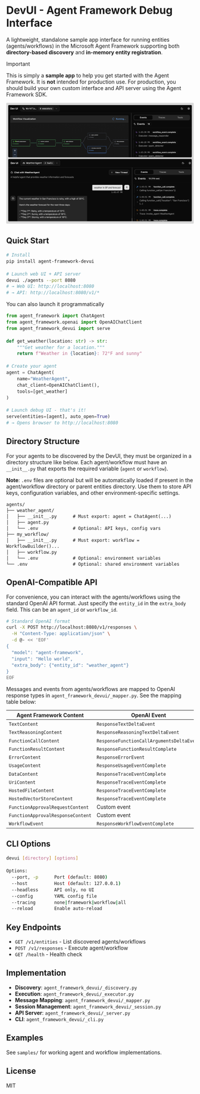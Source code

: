 # DevUI - Agent Framework Debug Interface

A lightweight, standalone sample app interface for running entities (agents/workflows) in the Microsoft Agent Framework supporting both **directory-based discovery** and **in-memory entity registration**.

> [!IMPORTANT]
> This is simply a **sample app** to help you get started with the Agent Framework. It is **not** intended for production use. For production, you should build your own custom interface and API server using the Agent Framework SDK.

![DevUI Screenshot](./docs/devuiscreen.png)

## Quick Start

```bash
# Install
pip install agent-framework-devui

# Launch web UI + API server
devui ./agents --port 8080
# → Web UI: http://localhost:8080
# → API: http://localhost:8080/v1/*
```

You can also launch it programmatically

```python
from agent_framework import ChatAgent
from agent_framework.openai import OpenAIChatClient
from agent_framework_devui import serve

def get_weather(location: str) -> str:
    """Get weather for a location."""
    return f"Weather in {location}: 72°F and sunny"

# Create your agent
agent = ChatAgent(
    name="WeatherAgent",
    chat_client=OpenAIChatClient(),
    tools=[get_weather]
)

# Launch debug UI - that's it!
serve(entities=[agent], auto_open=True)
# → Opens browser to http://localhost:8080
```

## Directory Structure

For your agents to be discovered by the DevUI, they must be organized in a directory structure like below. Each agent/workflow must have an `__init__.py` that exports the required variable (`agent` or `workflow`).

**Note**: `.env` files are optional but will be automatically loaded if present in the agent/workflow directory or parent entities directory. Use them to store API keys, configuration variables, and other environment-specific settings.

```
agents/
├── weather_agent/
│   ├── __init__.py      # Must export: agent = ChatAgent(...)
│   ├── agent.py
│   └── .env             # Optional: API keys, config vars
├── my_workflow/
│   ├── __init__.py      # Must export: workflow = WorkflowBuilder()...
│   ├── workflow.py
│   └── .env             # Optional: environment variables
└── .env                 # Optional: shared environment variables
```

## OpenAI-Compatible API

For convenience, you can interact with the agents/workflows using the standard OpenAI API format. Just specify the `entity_id` in the `extra_body` field. This can be an `agent_id` or `workflow_id`.

```bash
# Standard OpenAI format
curl -X POST http://localhost:8080/v1/responses \
  -H "Content-Type: application/json" \
  -d @- << 'EOF'
{
  "model": "agent-framework",
  "input": "Hello world",
  "extra_body": {"entity_id": "weather_agent"}
}
EOF
```

Messages and events from agents/workflows are mapped to OpenAI response types in `agent_framework_devui/_mapper.py`. See the mapping table below:

| Agent Framework Content           | OpenAI Event                              | Type     |
| --------------------------------- | ----------------------------------------- | -------- |
| `TextContent`                     | `ResponseTextDeltaEvent`                  | Official |
| `TextReasoningContent`            | `ResponseReasoningTextDeltaEvent`         | Official |
| `FunctionCallContent`             | `ResponseFunctionCallArgumentsDeltaEvent` | Official |
| `FunctionResultContent`           | `ResponseFunctionResultComplete`          | Custom   |
| `ErrorContent`                    | `ResponseErrorEvent`                      | Official |
| `UsageContent`                    | `ResponseUsageEventComplete`              | Custom   |
| `DataContent`                     | `ResponseTraceEventComplete`              | Custom   |
| `UriContent`                      | `ResponseTraceEventComplete`              | Custom   |
| `HostedFileContent`               | `ResponseTraceEventComplete`              | Custom   |
| `HostedVectorStoreContent`        | `ResponseTraceEventComplete`              | Custom   |
| `FunctionApprovalRequestContent`  | Custom event                              | Custom   |
| `FunctionApprovalResponseContent` | Custom event                              | Custom   |
| `WorkflowEvent`                   | `ResponseWorkflowEventComplete`           | Custom   |

## CLI Options

```bash
devui [directory] [options]

Options:
  --port, -p      Port (default: 8080)
  --host          Host (default: 127.0.0.1)
  --headless      API only, no UI
  --config        YAML config file
  --tracing       none|framework|workflow|all
  --reload        Enable auto-reload
```

## Key Endpoints

- `GET /v1/entities` - List discovered agents/workflows
- `POST /v1/responses` - Execute agent/workflow
- `GET /health` - Health check

## Implementation

- **Discovery**: `agent_framework_devui/_discovery.py`
- **Execution**: `agent_framework_devui/_executor.py`
- **Message Mapping**: `agent_framework_devui/_mapper.py`
- **Session Management**: `agent_framework_devui/_session.py`
- **API Server**: `agent_framework_devui/_server.py`
- **CLI**: `agent_framework_devui/_cli.py`

## Examples

See `samples/` for working agent and workflow implementations.

## License

MIT
